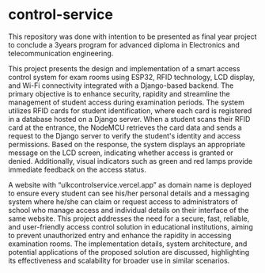 # control-service
This repository was done with intention to be presented as final year project to conclude 
a 3years program for advanced diploma in Electronics and telecommunication engineering.


This project presents the design and implementation of a smart access control system for exam 
rooms using ESP32, RFID technology, LCD display, and Wi-Fi connectivity integrated 
with a Django-based backend. The primary objective is to enhance security, rapidity and 
streamline the management of student access during examination periods. 
The system utilizes RFID cards for student identification, where each card is registered in a 
database hosted on a Django server. When a student scans their RFID card at the entrance, 
the NodeMCU retrieves the card data and sends a request to the Django server to verify the 
student's identity and access permissions. Based on the response, the system displays an 
appropriate message on the LCD screen, indicating whether access is granted or denied. 
Additionally, visual indicators such as green and red lamps provide immediate feedback on the 
access status. 


A website with “ulkcontrolservice.vercel.app” as domain name is deployed to ensure every 
student can see his/her personal details and a messaging system where he/she can claim or 
request access to administrators of school who manage access and individual details on their 
interface of the same website. This project addresses the need for a secure, fast, reliable, and 
user-friendly access control solution in educational institutions, aiming to prevent 
unauthorized entry and enhance the rapidity in accessing examination rooms. 
The implementation details, system architecture, and potential applications of the proposed 
solution are discussed, highlighting its effectiveness and scalability for broader use in similar 
scenarios. 
